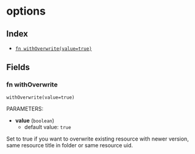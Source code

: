 # options



## Index

* [`fn withOverwrite(value=true)`](#fn-withoverwrite)

## Fields

### fn withOverwrite

```jsonnet
withOverwrite(value=true)
```

PARAMETERS:

* **value** (`boolean`)
   - default value: `true`

Set to true if you want to overwrite existing resource with newer version, same resource title in folder or same resource uid.